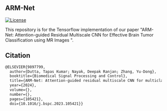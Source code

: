 ## ARM-Net

[![License](https://img.shields.io/badge/license-MIT-blue.svg)](LICENSE)

This repository is for the Tensorflow implementation of our paper "ARM-Net: Attention-guided Residual Multiscale CNN for Effective Brain Tumor Classification using MR Images
".


## Citation

```markdown
@ELSEVIER{9897799,
  author={Dutta, Tapas Kumar; Nayak, Deepak Ranjan; Zhang, Yu-Dong},
  booktitle={Biomedical Signal Processing and Control}, 
  title={ARM-Net: Attention-guided residual multiscale CNN for multiclass brain tumor classification using MR images}, 
  year={2024},
  volume={},
  number={},
  pages={105421},
  doi={10.1016/j.bspc.2023.105421}}

